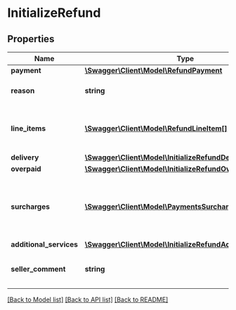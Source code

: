 # InitializeRefund

## Properties
Name | Type | Description | Notes
------------ | ------------- | ------------- | -------------
**payment** | [**\Swagger\Client\Model\RefundPayment**](RefundPayment.md) |  | 
**reason** | **string** | Reason for a payment refund. | 
**line_items** | [**\Swagger\Client\Model\RefundLineItem[]**](RefundLineItem.md) | List of order&#x27;s line items which can be refunded. | [optional] 
**delivery** | [**\Swagger\Client\Model\InitializeRefundDelivery**](InitializeRefundDelivery.md) |  | [optional] 
**overpaid** | [**\Swagger\Client\Model\InitializeRefundOverpaid**](InitializeRefundOverpaid.md) |  | [optional] 
**surcharges** | [**\Swagger\Client\Model\PaymentsSurcharge[]**](PaymentsSurcharge.md) | List of surcharges for payment which can be refunded. | [optional] 
**additional_services** | [**\Swagger\Client\Model\InitializeRefundAdditionalServices**](InitializeRefundAdditionalServices.md) |  | [optional] 
**seller_comment** | **string** | Sellers optional justification for refund. | [optional] 

[[Back to Model list]](../../README.md#documentation-for-models) [[Back to API list]](../../README.md#documentation-for-api-endpoints) [[Back to README]](../../README.md)

